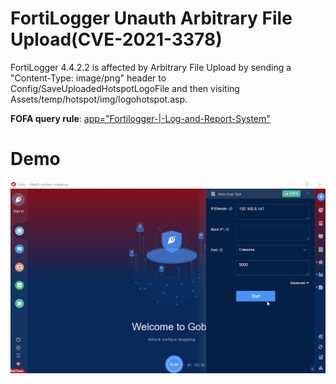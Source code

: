 # FortiLogger Unauth Arbitrary File Upload(CVE-2021-3378)

FortiLogger 4.4.2.2 is affected by Arbitrary File Upload by sending a \"Content-Type: image/png\" header to Config/SaveUploadedHotspotLogoFile and then visiting Assets/temp/hotspot/img/logohotspot.asp.

**FOFA query rule**: [app="Fortilogger-|-Log-and-Report-System"](https://fofa.so/result?qbase64=YXBwPSJGb3J0aWxvZ2dlci18LUxvZy1hbmQtUmVwb3J0LVN5c3RlbSI%3D)

# Demo

![](CVE_2021_3378.gif)